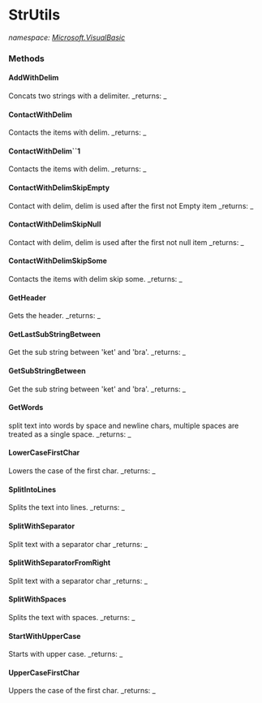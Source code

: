 ﻿
# StrUtils
_namespace: [Microsoft.VisualBasic](N-Microsoft.VisualBasic.md)_



### Methods

#### AddWithDelim
Concats two strings with a delimiter.
_returns: _
#### ContactWithDelim
Contacts the items with delim.
_returns: _
#### ContactWithDelim``1
Contacts the items with delim.
_returns: _
#### ContactWithDelimSkipEmpty
Contact with delim, delim is used after the first not Empty item
_returns: _
#### ContactWithDelimSkipNull
Contact with delim, delim is used after the first not null item
_returns: _
#### ContactWithDelimSkipSome
Contacts the items with delim skip some.
_returns: _
#### GetHeader
Gets the header.
_returns: _
#### GetLastSubStringBetween
Get the sub string between 'ket' and 'bra'.
_returns: _
#### GetSubStringBetween
Get the sub string between 'ket' and 'bra'.
_returns: _
#### GetWords
split text into words by space and newline chars, multiple spaces are treated as a single space.
_returns: _
#### LowerCaseFirstChar
Lowers the case of the first char.
_returns: _
#### SplitIntoLines
Splits the text into lines.
_returns: _
#### SplitWithSeparator
Split text with a separator char
_returns: _
#### SplitWithSeparatorFromRight
Split text with a separator char
_returns: _
#### SplitWithSpaces
Splits the text with spaces.
_returns: _
#### StartWithUpperCase
Starts with upper case.
_returns: _
#### UpperCaseFirstChar
Uppers the case of the first char.
_returns: _



